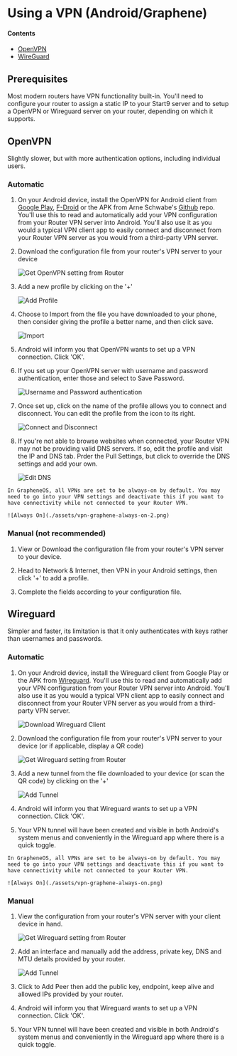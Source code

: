 # Using a VPN (Android/Graphene)

#### Contents
- [OpenVPN](#openvpn)
- [WireGuard](#wireguard)

## Prerequisites
Most modern routers have VPN functionality built-in. You'll need to configure your router to assign a static IP to your Start9 server and to setup a OpenVPN or Wireguard server on your router, depending on which it supports.

## OpenVPN

Slightly slower, but with more authentication options, including individual users.

### Automatic
1. On your Android device, install the OpenVPN for Android client from [Google Play](https://play.google.com/store/apps/details?id=de.blinkt.openvpn), [F-Droid](https://github.com/schwabe/ics-openvpn) or the APK from Arne Schwabe's [Github](https://github.com/schwabe/ics-openvpn) repo. You'll use this to read and automatically add your VPN configuration from your Router VPN server into Android. You'll also use it as you would a typical VPN client app to easily connect and disconnect from your Router VPN server as you would from a third-party VPN server.

1. Download the configuration file from your router's VPN server to your device

    ![Get OpenVPN setting from Router](./assets/vpn-openvpn-config.png)

1. Add a new profile by clicking on the '+'

    ![Add Profile](./assets/vpn-android-openvpn-start.png)

1. Choose to Import from the file you have downloaded to your phone, then consider giving the profile a better name, and then click save.

    ![Import](./assets/vpn-android-openvpn-import.png)

1. Android will inform you that OpenVPN wants to set up a VPN connection. Click 'OK'.

1. If you set up your OpenVPN server with username and password authentication, enter those and select to Save Password. 

    ![Username and Password authentication](./assets/vpn-android-openvpn-add-auth.png)

1. Once set up, click on the name of the profile allows you to connect and disconnect. You can edit the profile from the icon to its right.

    ![Connect and Disconnect](./assets/vpn-android-openvpn-connected.png)

1. If you're not able to browse websites when connected, your Router VPN may not be providing valid DNS servers. If so, edit the profile and visit the IP and DNS tab. Prder the Pull Settings, but click to override the DNS settings and add your own.

    ![Edit DNS](./assets/vpn-android-openvpn-fix-dns.png)

```admonish tip
In GrapheneOS, all VPNs are set to be always-on by default. You may need to go into your VPN settings and deactivate this if you want to have connectivity while not connected to your Router VPN.

![Always On](./assets/vpn-graphene-always-on-2.png)

```

### Manual (not recommended)
1. View or Download the configuration file from your router's VPN server to your device.

1. Head to Network & Internet, then VPN in your Android settings, then click '+' to add a profile.

1. Complete the fields according to your configuration file.

## Wireguard

Simpler and faster, its limitation is that it only authenticates with keys rather than usernames and passwords.

### Automatic

1. On your Android device, install the Wireguard client from Google Play or the APK from [Wireguard](https://www.wireguard.com/install/). You'll use this to read and automatically add your VPN configuration from your Router VPN server into Android. You'll also use it as you would a typical VPN client app to easily connect and disconnect from your Router VPN server as you would from a third-party VPN server.

    ![Download Wireguard Client](./assets/vpn-android-wireguard-download.png)

1. Download the configuration file from your router's VPN server to your device (or if applicable, display a QR code)

    ![Get Wireguard setting from Router](./assets/vpn-wireguard-config.png)

1. Add a new tunnel from the file downloaded to your device (or scan the QR code) by clicking on the '+'

    ![Add Tunnel](./assets/vpn-wireguard-add-tunnel.png)

1. Android will inform you that Wireguard wants to set up a VPN connection. Click 'OK'.

1. Your VPN tunnel will have been created and visible in both Android's system menus and conveniently in the Wireguard app where there is a quick toggle.

```admonish tip
In GrapheneOS, all VPNs are set to be always-on by default. You may need to go into your VPN settings and deactivate this if you want to have connectivity while not connected to your Router VPN.

![Always On](./assets/vpn-graphene-always-on.png)

```


### Manual

1. View the configuration from your router's VPN server with your client device in hand.

    ![Get Wireguard setting from Router](./assets/vpn-wireguard-config.png)

1. Add an interface and manually add the address, private key, DNS and MTU details provided by your router.

    ![Add Tunnel](./assets/vpn-android-wireguard-manual.png)

1. Click to Add Peer then add the public key, endpoint, keep alive and allowed IPs provided by your router.

1. Android will inform you that Wireguard wants to set up a VPN connection. Click 'OK'.

1. Your VPN tunnel will have been created and visible in both Android's system menus and conveniently in the Wireguard app where there is a quick toggle.